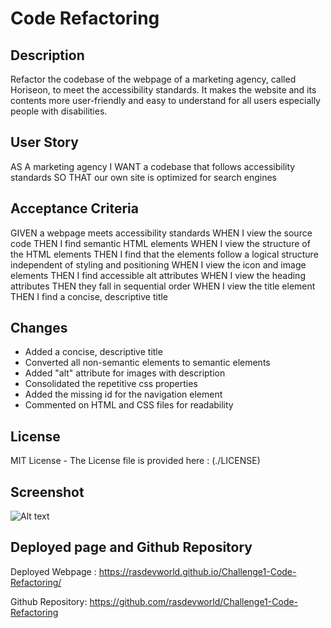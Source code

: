 # Code Refactoring

## Description

Refactor the codebase of the webpage of a marketing agency, called Horiseon, to meet the accessibility standards. It makes the website and its contents more user-friendly and easy to understand for all users especially people with disabilities. 

## User Story

AS A marketing agency
I WANT a codebase that follows accessibility standards
SO THAT our own site is optimized for search engines

## Acceptance Criteria

GIVEN a webpage meets accessibility standards
WHEN I view the source code
THEN I find semantic HTML elements
WHEN I view the structure of the HTML elements
THEN I find that the elements follow a logical structure independent of styling and positioning
WHEN I view the icon and image elements
THEN I find accessible alt attributes
WHEN I view the heading attributes
THEN they fall in sequential order
WHEN I view the title element
THEN I find a concise, descriptive title

## Changes

* Added a concise, descriptive title
* Converted all non-semantic elements to semantic elements
* Added "alt" attribute for images with description
* Consolidated the repetitive css properties
* Added the missing id for the navigation element
* Commented on HTML and CSS files for readability

## License

MIT License - The License file is provided here : (./LICENSE)

## Screenshot

![Alt text](./assets/images/Horiseon_webpage_refactor.png)

## Deployed page and Github Repository

Deployed Webpage : https://rasdevworld.github.io/Challenge1-Code-Refactoring/

Github Repository: https://github.com/rasdevworld/Challenge1-Code-Refactoring